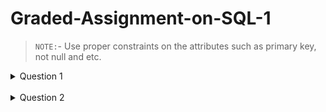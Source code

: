 # Graded-Assignment-on-SQL-1
> `NOTE:`- Use proper constraints on the attributes such as primary key, not null and etc.
<details>
  <summary> Question 1</summary>

## Question 1 Discription


   - Create a database schema for the online consultation and therapy website. The database should contain the following tables:-

   - Doctor table:- The table should contain the attributes such as id, name, specialization, etc.

   - Appointments table:- The table should contain information related to appointments set up by doctors and patients.

   - Patient table:- The table should contain information on patients.

   - Reviews table:- This table should contain reviews posted by patients.<br/>

<details>

  <summary> Output </summary>
  
  `Doctor table`

<img width="215" alt="doc" src="https://user-images.githubusercontent.com/93705673/236676700-8d0c605d-96fc-40aa-a70e-8c740baeaff8.png">

`Appointments table`

<img width="248" alt="appoint" src="https://user-images.githubusercontent.com/93705673/236676705-72ce084f-ea8b-45e7-b1e3-7a25a091396b.png">

`Patient table`

<img width="203" alt="patient" src="https://user-images.githubusercontent.com/93705673/236676717-9b888922-a407-4b8e-b5b2-787af1623335.png">

`Reviews table`

<img width="231" alt="reviews" src="https://user-images.githubusercontent.com/93705673/236676725-ea03baea-7ae9-48c2-b283-34c2ad272f8e.png">
</details>
</details>
<br/>

<details>

  <summary>Question 2</summary>

## Question 2 - Description
- Contact Table
<img width="314" alt="contacts" src="https://user-images.githubusercontent.com/93705673/236678960-070315ae-51ea-498e-af0c-822d91482cc3.png">

> QUESTIONS & Answers:
  - Select all columns from the contact table where the active flag is 1 
<img width="311" alt="Active" src="https://user-images.githubusercontent.com/93705673/236679225-53d8bd6e-0855-4efd-b614-a3d97d9b4d46.png">

  - Deactivate contacts who are opted out 
<img width="313" alt="Deactive" src="https://user-images.githubusercontent.com/93705673/236679336-3814d2fd-89da-4457-ae4e-530568c846f7.png">


  - Delete all the contacts who have the company name as ‘ABC’
<img width="311" alt="delete" src="https://user-images.githubusercontent.com/93705673/236679331-67c1596b-b4bf-40c6-9fbd-57d643a2222a.png">


  - Insert a new row with id as 658, name as ‘mili’, email as ‘mili@gmail.com’, the company as ‘DGH’, active flag as 1, opt-out flag as 1
<img width="332" alt="insert" src="https://user-images.githubusercontent.com/93705673/236679327-dc6a286f-9c22-4b9e-9dbd-b7d46525798d.png">


  - Pull out the unique values of the company column 
<img width="283" alt="dist" src="https://user-images.githubusercontent.com/93705673/236679309-6c468a17-d1f5-4d2e-bb30-4c8ec4b9c0e4.png">


  - Update name “mili” to “niti”.

<img width="332" alt="update_name" src="https://user-images.githubusercontent.com/93705673/236679303-e66de5fc-3163-4a93-86c3-02637965e20c.png">
</details>
